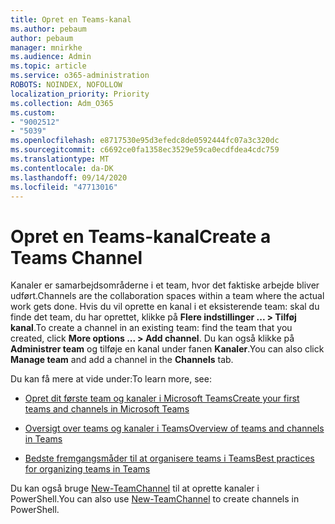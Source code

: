 ```yaml
---
title: Opret en Teams-kanal
ms.author: pebaum
author: pebaum
manager: mnirkhe
ms.audience: Admin
ms.topic: article
ms.service: o365-administration
ROBOTS: NOINDEX, NOFOLLOW
localization_priority: Priority
ms.collection: Adm_O365
ms.custom:
- "9002512"
- "5039"
ms.openlocfilehash: e8717530e95d3efedc8de0592444fc07a3c320dc
ms.sourcegitcommit: c6692ce0fa1358ec3529e59ca0ecdfdea4cdc759
ms.translationtype: MT
ms.contentlocale: da-DK
ms.lasthandoff: 09/14/2020
ms.locfileid: "47713016"
---
```

# <a name="create-a-teams-channel"></a><span data-ttu-id="b06d8-102">Opret en Teams-kanal</span><span class="sxs-lookup"><span data-stu-id="b06d8-102">Create a Teams Channel</span></span>

<span data-ttu-id="b06d8-103">Kanaler er samarbejdsområderne i et team, hvor det faktiske arbejde bliver udført.</span><span class="sxs-lookup"><span data-stu-id="b06d8-103">Channels are the collaboration spaces within a team where the actual work gets done.</span></span> <span data-ttu-id="b06d8-104">Hvis du vil oprette en kanal i et eksisterende team: skal du finde det team, du har oprettet, klikke på **Flere indstillinger ... > Tilføj kanal**.</span><span class="sxs-lookup"><span data-stu-id="b06d8-104">To create a channel in an existing team: find the team that you created, click **More options ... > Add channel**.</span></span> <span data-ttu-id="b06d8-105">Du kan også klikke på **Administrer team** og tilføje en kanal under fanen **Kanaler**.</span><span class="sxs-lookup"><span data-stu-id="b06d8-105">You can also click **Manage team** and add a channel in the **Channels** tab.</span></span>

<span data-ttu-id="b06d8-106">Du kan få mere at vide under:</span><span class="sxs-lookup"><span data-stu-id="b06d8-106">To learn more, see:</span></span>

- [<span data-ttu-id="b06d8-107">Opret dit første team og kanaler i Microsoft Teams</span><span class="sxs-lookup"><span data-stu-id="b06d8-107">Create your first teams and channels in Microsoft Teams</span></span>](https://docs.microsoft.com/MicrosoftTeams/get-started-with-teams-create-your-first-teams-and-channels)

- [<span data-ttu-id="b06d8-108">Oversigt over teams og kanaler i Teams</span><span class="sxs-lookup"><span data-stu-id="b06d8-108">Overview of teams and channels in Teams</span></span>](https://docs.microsoft.com/microsoftteams/teams-channels-overview)

- [<span data-ttu-id="b06d8-109">Bedste fremgangsmåder til at organisere teams i Teams</span><span class="sxs-lookup"><span data-stu-id="b06d8-109">Best practices for organizing teams in Teams</span></span>](https://docs.microsoft.com/MicrosoftTeams/best-practices-organizing)

<span data-ttu-id="b06d8-110">Du kan også bruge [New-TeamChannel](https://docs.microsoft.com/powershell/module/teams/new-teamchannel?view=teams-ps) til at oprette kanaler i PowerShell.</span><span class="sxs-lookup"><span data-stu-id="b06d8-110">You can also use [New-TeamChannel](https://docs.microsoft.com/powershell/module/teams/new-teamchannel?view=teams-ps) to create channels in PowerShell.</span></span> 
